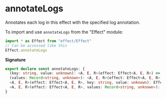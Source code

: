 # annotateLogs

Annotates each log in this effect with the specified log annotation.

To import and use `annotateLogs` from the "Effect" module:

```ts
import * as Effect from "effect/Effect"
// Can be accessed like this
Effect.annotateLogs
```

**Signature**

```ts
export declare const annotateLogs: {
  (key: string, value: unknown): <A, E, R>(effect: Effect<A, E, R>) => Effect<A, E, R>
  (values: Record<string, unknown>): <A, E, R>(effect: Effect<A, E, R>) => Effect<A, E, R>
  <A, E, R>(effect: Effect<A, E, R>, key: string, value: unknown): Effect<A, E, R>
  <A, E, R>(effect: Effect<A, E, R>, values: Record<string, unknown>): Effect<A, E, R>
}
```
